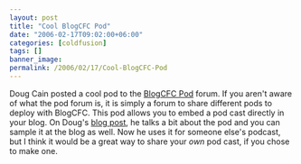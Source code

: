 ```yaml
---
layout: post
title: "Cool BlogCFC Pod"
date: "2006-02-17T09:02:00+06:00"
categories: [coldfusion]
tags: []
banner_image: 
permalink: /2006/02/17/Cool-BlogCFC-Pod
---
```


Doug Cain posted a cool pod to the <a href="http://ray.camdenfamily.com/forums/threads.cfm?forumid=CBD2117A-E4A8-E459-8B6AE34595361CED">BlogCFC Pod</a> forum. If you aren't aware of what the pod forum is, it is simply a forum to share different pods to deploy with BlogCFC. This pod allows you to embed a pod cast directly in your blog. On Doug's <a href="http://www.dougcain.net/blog/index.cfm/2006/2/17/Too-cool-for-school">blog post</a>, he talks a bit about the pod and you can sample it at the blog as well. Now he uses it for someone else's podcast, but I think it would be a great way to share your <i>own</i> pod cast, if you chose to make one.